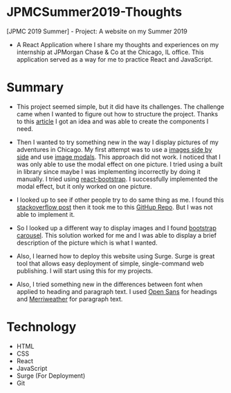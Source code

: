 # JPMCSummer2019-Thoughts
[JPMC 2019 Summer] - Project: A website on my Summer 2019
- A React Application where I share my thoughts and experiences on my internship at JPMorgan Chase & Co at the Chicago, IL office. This application served as a way for me to practice React and JavaScript.

# Summary
- This project seemed simple, but it did have its challenges. The challenge came when I wanted to figure out how to structure the project. Thanks to this [article](https://medium.com/@Preda/getting-started-on-building-a-personal-website-with-react-b44ee93b1710) I got an idea and was able to create the components I need.

- Then I wanted to try something new in the way I display pictures of my adventures in Chicago. My first attempt was to use a [images side by side](https://www.w3schools.com/howto/howto_css_images_side_by_side.asp) and use [image modals](https://www.w3schools.com/howto/howto_css_modal_images.asp). This approach did not work. I noticed that I was only able to use the modal effect on one picture. I tried using a built in library since maybe I was implementing incorrectly by doing it manually. I tried using [react-bootstrap](https://react-bootstrap.github.io). I successfully implemented the modal effect, but it only worked on one picture.

- I looked up to see if other people try to do same thing as me. I found this [stackoverflow post](https://stackoverflow.com/questions/35060594/react-bootstrap-multiple-modal) then it took me to this [GitHup Repo](https://github.com/AgileVentures/agile-ventures-website-react-front-end/blob/4_homepage_changes_mob/src/App.js#L26). But I was not able to implement it.

- So I looked up a different way to display images and I found [bootstrap carousel](https://getbootstrap.com/docs/4.3/components/carousel/). This solution worked for me and I was able to display a brief description of the picture which is what I wanted.

- Also, I learned how to deploy this website using Surge. Surge is great tool that allows easy deployment of simple, single-command web publishing. I will start using this for my projects.

- Also, I tried something new in the differences between font when applied to heading and paragraph text. I used [Open Sans](https://fonts.google.com/?query=open+sans) for headings and [Merriweather](https://fonts.google.com/?query=merr&selection.family=Merriweather) for paragraph text.

# Technology
- HTML
- CSS
- React
- JavaScript
- Surge (For Deployment)
- Git
